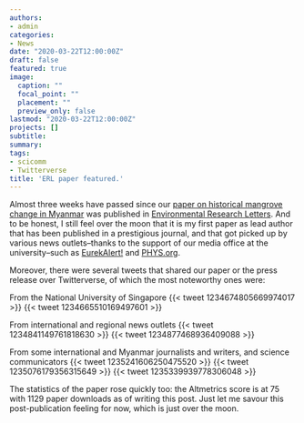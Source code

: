 ```yaml
---
authors:
- admin
categories:
- News
date: "2020-03-22T12:00:00Z"
draft: false
featured: true
image:
  caption: ""
  focal_point: ""
  placement: ""
  preview_only: false
lastmod: "2020-03-22T12:00:00Z"
projects: []
subtitle:
summary:
tags:
- scicomm
- Twitterverse
title: 'ERL paper featured.'
---
```

Almost three weeks have passed since our [paper on historical mangrove change in Myanmar](https://iopscience.iop.org/article/10.1088/1748-9326/ab666d) was published in [Environmental Research Letters](https://iopscience.iop.org/journal/1748-9326). And to be honest, I still feel over the moon that it is my first paper as lead author that has been published in a prestigious journal, and that got picked up by various news outlets–thanks to the support of our media office at the university–such as [EurekAlert!](https://www.eurekalert.org/pub_releases/2020-03/nuos-mt6030220.php) and [PHYS.org](https://phys.org/news/2020-03-myanmar-mangroves-deforested-years.html).

Moreover, there were several tweets that shared our paper or the press release over Twitterverse, of which the most noteworthy ones were:

From the National University of Singapore
{{< tweet 1234674805669974017 >}}
{{< tweet 1234665510169497601 >}}

From international and regional news outlets
{{< tweet 1234841149761818630 >}}
{{< tweet 1234877468936409088 >}}

From some international and Myanmar journalists and writers, and science communicators
{{< tweet 1235241606250475520 >}}
{{< tweet 1235076179356315649 >}}
{{< tweet 1235339939778306048 >}}

The statistics of the paper rose quickly too: the Altmetrics score is at 75 with 1129 paper downloads as of writing this post. Just let me savour this post-publication feeling for now, which is just over the moon.
